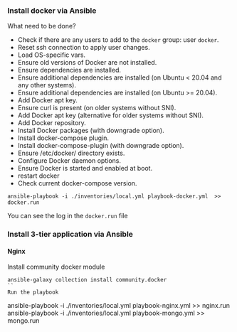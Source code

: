 ### Install docker via Ansible 
What need to be done?
- Check if there are any users to add to the `docker` group: user `docker`.
- Reset ssh connection to apply user changes.
- Load OS-specific vars.
- Ensure old versions of Docker are not installed.
- Ensure dependencies are installed.
- Ensure additional dependencies are installed (on Ubuntu < 20.04 and any other systems).
- Ensure additional dependencies are installed (on Ubuntu >= 20.04).
- Add Docker apt key.
- Ensure curl is present (on older systems without SNI).
- Add Docker apt key (alternative for older systems without SNI).
- Add Docker repository.
- Install Docker packages (with downgrade option).
- Install docker-compose plugin.
- Install docker-compose-plugin (with downgrade option).
- Ensure /etc/docker/ directory exists.
- Configure Docker daemon options.
- Ensure Docker is started and enabled at boot.
- restart docker
- Check current docker-compose version.


```
ansible-playbook -i ./inventories/local.yml playbook-docker.yml  >> docker.run
```
You can see the log in the `docker.run` file

### Install 3-tier application via Ansible
#### Nginx
Install community docker module
```
ansible-galaxy collection install community.docker
``
Run the playbook
```
ansible-playbook -i ./inventories/local.yml playbook-nginx.yml  >> nginx.run
ansible-playbook -i ./inventories/local.yml playbook-mongo.yml  >> mongo.run

```

